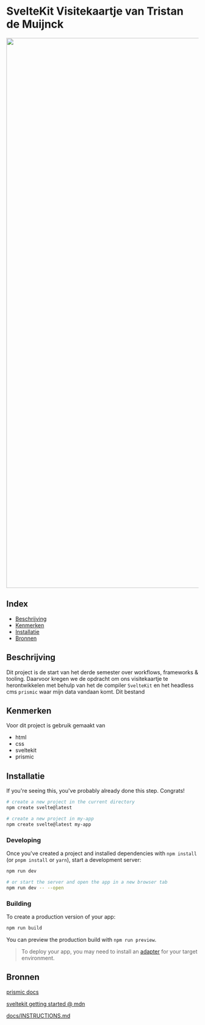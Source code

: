 # SvelteKit Visitekaartje van Tristan de Muijnck
<img width="1440" src="">

## Index
  * [Beschrijving](#beschrijving)
  * [Kenmerken](#kenmerken)
  * [Installatie](#installatie)
  * [Bronnen](#bronnen)

## Beschrijving
Dit project is de start van het derde semester over workflows, frameworks & tooling. Daarvoor kregen we de opdracht om ons visitekaartje te herontwikkelen met behulp van het de compiler `SvelteKit` en het headless cms `prismic` waar mijn data vandaan komt. Dit bestand 

## Kenmerken
Voor dit project is gebruik gemaakt van

* html
* css
* sveltekit
* prismic

## Installatie

If you're seeing this, you've probably already done this step. Congrats!

```bash
# create a new project in the current directory
npm create svelte@latest

# create a new project in my-app
npm create svelte@latest my-app
```

### Developing

Once you've created a project and installed dependencies with `npm install` (or `pnpm install` or `yarn`), start a development server:

```bash
npm run dev

# or start the server and open the app in a new browser tab
npm run dev -- --open
```

### Building

To create a production version of your app:

```bash
npm run build
```

You can preview the production build with `npm run preview`.

> To deploy your app, you may need to install an [adapter](https://kit.svelte.dev/docs/adapters) for your target environment.

## Bronnen
[prismic docs](https://prismic.io/docs/svelte)

[sveltekit getting started @ mdn](https://developer.mozilla.org/en-US/docs/Learn/Tools_and_testing/Client-side_JavaScript_frameworks/Svelte_getting_started)

[docs/INSTRUCTIONS.md](docs/INSTRUCTIONS.md)
